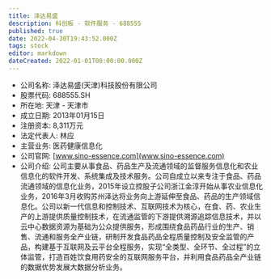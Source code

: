 ```yaml
---
title: 泽达易盛
description: 科创板 - 软件服务 - 688555
published: true
date: 2022-04-30T19:43:52.000Z
tags: stock
editor: markdown
dateCreated: 2022-01-01T00:00:00.000Z
---
```


- 公司名称: 泽达易盛(天津)科技股份有限公司
- 股票代码: 688555.SH
- 所在地: 天津 - 天津市
- 成立日期: 2013年01月15日
- 注册资本: 8,311万元
- 法定代表人: 林应
- 主营业务: 医药健康信息化
- 公司官网: [www.sino-essence.com](www.sino-essence.com)
- 公司介绍: 公司主要从事食品、药品生产及流通领域的监督服务信息化和农业信息化的软件开发、系统集成及技术服务。公司自成立以来专注于食品、药品流通领域的信息化业务，2015年设立控股子公司浙江金淳开始从事农业信息化业务，2016年3月收购苏州泽达将业务向上游延伸至食品、药品的生产领域信息化。公司以新一代信息和控制技术、互联网技术为核心，在食、药、农业生产的上游提供质量控制技术，在流通监管的下游提供溯源追踪信息技术，并以云中心数据资源为基础为公众提供服务，形成围绕食品药品行业的生产、销售、流通和服务全产业链，研制开发食品药品全程质量控制及安全监管的产品，构建基于互联网及云平台全程服务，实现“全类型、全环节、全过程”的立体监管，打造百姓饮食用药安全的互联网服务平台，并利用食品药品全产业链的数据优势发展大数据分析业务。



